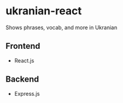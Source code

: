 # ukranian-react
Shows phrases, vocab, and more in Ukranian

## Frontend
- React.js

## Backend
- Express.js
